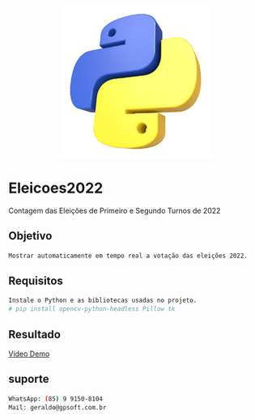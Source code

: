 <p align="center">
  <img src="./assets/images/logo.jpg" width="300" alt="Python" /></a>
</p>

# Eleicoes2022
Contagem das Eleições de Primeiro e Segundo Turnos de 2022

## Objetivo
```bash
Mostrar automaticamente em tempo real a votação das eleições 2022.
```

## Requisitos
```bash
Instale o Python e as bibliotecas usadas no projeto.
# pip install opencv-python-headless Pillow tk
```

## Resultado
<a href="https://youtu.be/jVTcdYGr6aw" alt="Vídeo" />Vídeo Demo</a>

## suporte
```bash
WhatsApp: (85) 9 9150-8104
Mail: geraldo@gpsoft.com.br
```
